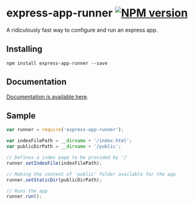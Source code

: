 # express-app-runner [![NPM version][npm-image]][npm-url]
A ridiculously fast way to configure and run an express app.

Installing
---
    npm install express-app-runner --save

Documentation
---
[Documentation is available here](https://github.com/vribeiro-alexandre/express-app-runner/docs/documentation.md).

Sample
---

```js
var runner = require('express-app-runner');

var indexFilePath = __dirname + '/index.html';
var publicDirPath = __dirname + '/public';

// Defines a index page to be provided by '/'
runner.setIndexFile(indexFilePath);

// Making the content of 'public' folder available for the app
runner.setStaticDir(publicDirPath);

// Runs the app
runner.run();
```

[npm-url]: https://npmjs.org/package/express-app-runner
[npm-image]: http://img.shields.io/npm/v/express-app-runner.svg